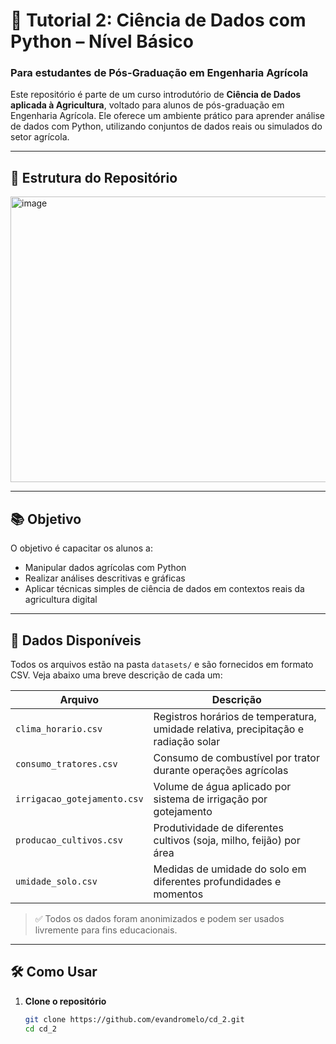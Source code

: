 # 🌾 Tutorial 2: Ciência de Dados com Python – Nível Básico  
### Para estudantes de Pós-Graduação em Engenharia Agrícola

Este repositório é parte de um curso introdutório de **Ciência de Dados aplicada à Agricultura**, voltado para alunos de pós-graduação em Engenharia Agrícola. Ele oferece um ambiente prático para aprender análise de dados com Python, utilizando conjuntos de dados reais ou simulados do setor agrícola.

---

## 📂 Estrutura do Repositório
<img width="838" height="457" alt="image" src="https://github.com/user-attachments/assets/882e781c-2385-4031-b54a-c3a7015a1903" />


---

## 📚 Objetivo

O objetivo é capacitar os alunos a:
- Manipular dados agrícolas com Python
- Realizar análises descritivas e gráficas
- Aplicar técnicas simples de ciência de dados em contextos reais da agricultura digital

---

## 🧪 Dados Disponíveis

Todos os arquivos estão na pasta `datasets/` e são fornecidos em formato CSV. Veja abaixo uma breve descrição de cada um:

| Arquivo | Descrição |
|--------|----------|
| `clima_horario.csv` | Registros horários de temperatura, umidade relativa, precipitação e radiação solar |
| `consumo_tratores.csv` | Consumo de combustível por trator durante operações agrícolas |
| `irrigacao_gotejamento.csv` | Volume de água aplicado por sistema de irrigação por gotejamento |
| `producao_cultivos.csv` | Produtividade de diferentes cultivos (soja, milho, feijão) por área |
| `umidade_solo.csv` | Medidas de umidade do solo em diferentes profundidades e momentos |

> ✅ Todos os dados foram anonimizados e podem ser usados livremente para fins educacionais.

---

## 🛠️ Como Usar

1. **Clone o repositório**
   ```bash
   git clone https://github.com/evandromelo/cd_2.git
   cd cd_2

